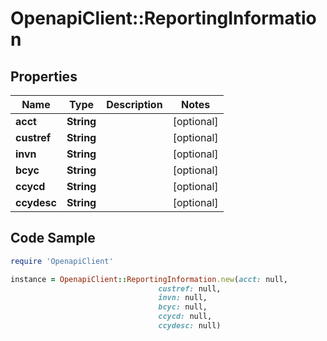 # OpenapiClient::ReportingInformation

## Properties

Name | Type | Description | Notes
------------ | ------------- | ------------- | -------------
**acct** | **String** |  | [optional] 
**custref** | **String** |  | [optional] 
**invn** | **String** |  | [optional] 
**bcyc** | **String** |  | [optional] 
**ccycd** | **String** |  | [optional] 
**ccydesc** | **String** |  | [optional] 

## Code Sample

```ruby
require 'OpenapiClient'

instance = OpenapiClient::ReportingInformation.new(acct: null,
                                 custref: null,
                                 invn: null,
                                 bcyc: null,
                                 ccycd: null,
                                 ccydesc: null)
```


